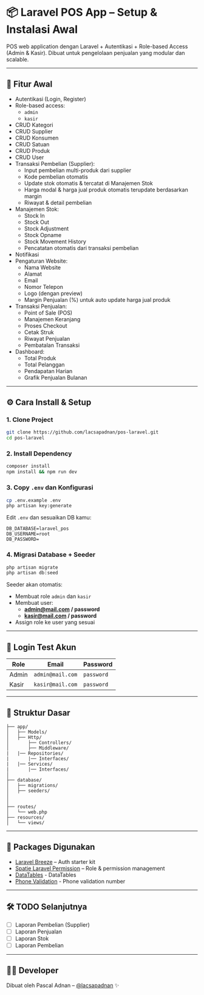 # 📦 Laravel POS App – Setup & Instalasi Awal

POS web application dengan Laravel + Autentikasi + Role-based Access (Admin & Kasir). Dibuat untuk pengelolaan penjualan yang modular dan scalable.

---

## 🚀 Fitur Awal

-   Autentikasi (Login, Register)
-   Role-based access:
    -   `admin`
    -   `kasir`
-   CRUD Kategori
-   CRUD Supplier
-   CRUD Konsumen
-   CRUD Satuan
-   CRUD Produk
-   CRUD User
-   Transaksi Pembelian (Supplier):
    -   Input pembelian multi-produk dari supplier
    -   Kode pembelian otomatis
    -   Update stok otomatis & tercatat di Manajemen Stok
    -   Harga modal & harga jual produk otomatis terupdate berdasarkan margin
    -   Riwayat & detail pembelian
-   Manajemen Stok:
    -   Stock In
    -   Stock Out
    -   Stock Adjustment
    -   Stock Opname
    -   Stock Movement History
    -   Pencatatan otomatis dari transaksi pembelian
-   Notifikasi
-   Pengaturan Website:
    -   Nama Website
    -   Alamat
    -   Email
    -   Nomor Telepon
    -   Logo (dengan preview)
    -   Margin Penjualan (%) untuk auto update harga jual produk
-   Transaksi Penjualan:
    -   Point of Sale (POS)
    -   Manajemen Keranjang
    -   Proses Checkout
    -   Cetak Struk
    -   Riwayat Penjualan
    -   Pembatalan Transaksi
-   Dashboard:
    -   Total Produk
    -   Total Pelanggan
    -   Pendapatan Harian
    -   Grafik Penjualan Bulanan

---

## ⚙️ Cara Install & Setup

### 1. Clone Project

```bash
git clone https://github.com/lacsapadnan/pos-laravel.git
cd pos-laravel
```

### 2. Install Dependency

```bash
composer install
npm install && npm run dev
```

### 3. Copy `.env` dan Konfigurasi

```bash
cp .env.example .env
php artisan key:generate
```

Edit `.env` dan sesuaikan DB kamu:

```
DB_DATABASE=laravel_pos
DB_USERNAME=root
DB_PASSWORD=
```

### 4. Migrasi Database + Seeder

```bash
php artisan migrate
php artisan db:seed
```

Seeder akan otomatis:

-   Membuat role `admin` dan `kasir`
-   Membuat user:
    -   **admin@mail.com / password**
    -   **kasir@mail.com / password**
-   Assign role ke user yang sesuai

---

## 🔐 Login Test Akun

| Role  | Email            | Password   |
| ----- | ---------------- | ---------- |
| Admin | `admin@mail.com` | `password` |
| Kasir | `kasir@mail.com` | `password` |

---

## 📁 Struktur Dasar

```
├── app/
│   ├── Models/
│   ├── Http/
│       ├── Controllers/
│       ├── Middleware/
|   |── Repositories/
|       |── Interfaces/
|   |── Services/
|       |── Interfaces/
│
├── database/
│   ├── migrations/
│   ├── seeders/
│
│
├── routes/
│   └── web.php
├── resources/
│   └── views/
```

---

## 📌 Packages Digunakan

-   [Laravel Breeze](https://laravel.com/docs/starter-kits#laravel-breeze) – Auth starter kit
-   [Spatie Laravel Permission](https://github.com/spatie/laravel-permission) – Role & permission management
-   [DataTables](https://datatables.net/) - DataTables
-   [Phone Validation](https://github.com/Propaganistas/Laravel-Phone) - Phone validation number

---

## 🛠️ TODO Selanjutnya

-   [ ] Laporan Pembelian (Supplier)
-   [ ] Laporan Penjualan
-   [ ] Laporan Stok
-   [ ] Laporan Pembelian

---

## 🧑‍💻 Developer

Dibuat oleh Pascal Adnan – [@lacsapadnan](https://github.com/lacsapadnan) ✨
